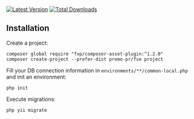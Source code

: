 [![Latest Version](https://img.shields.io/github/tag/promo-pr/minimal.svg?style=flat-square&label=release)](https://github.com/promo-pr/minimal/releases)
[![Total Downloads](https://img.shields.io/packagist/dt/promo-pr/minimal.svg?style=flat-square)](https://packagist.org/packages/promo-pr/minimal)


Installation
------

Create a project:

~~~
composer global require "fxp/composer-asset-plugin:^1.2.0"
composer create-project --prefer-dist promo-pr/fse project
~~~

Fill your DB connection information in `environments/**/common-local.php` and init an environment:

~~~
php init
~~~

Execute migrations:

~~~
php yii migrate
~~~
